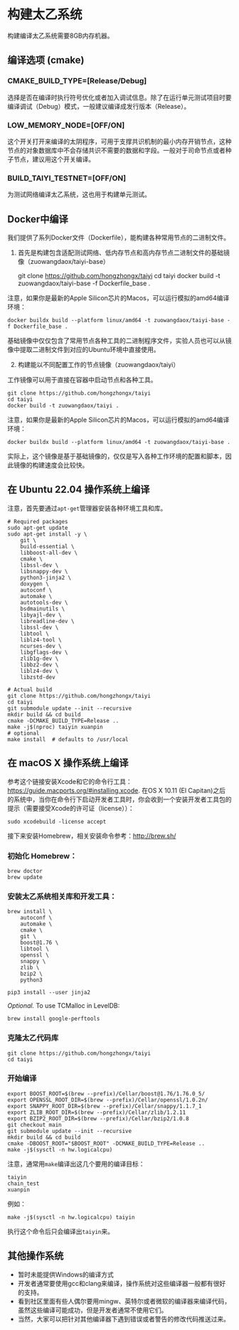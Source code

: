 # 构建太乙系统

构建编译太乙系统需要8GB内存机器。

## 编译选项 (cmake)

### CMAKE_BUILD_TYPE=[Release/Debug]

选择是否在编译时执行符号优化或者加入调试信息。除了在运行单元测试项目时要编译调试（Debug）模式，一般建议编译成发行版本（Release）。

### LOW_MEMORY_NODE=[OFF/ON]

这个开关打开来编译的太阴程序，可用于支撑共识机制的最小内存开销节点，这种节点的对象数据库中不会存储共识不需要的数据和字段。一般对于司命节点或者种子节点，建议用这个开关编译。

### BUILD_TAIYI_TESTNET=[OFF/ON]

为测试网络编译太乙系统，这也用于构建单元测试。

## Docker中编译

我们提供了系列Docker文件（Dockerfile），能构建各种常用节点的二进制文件。

1. 首先是构建包含适配测试网络、低内存节点和高内存节点二进制文件的基础镜像（zuowangdaox/taiyi-base）

    git clone https://github.com/hongzhongx/taiyi
    cd taiyi
    docker build -t zuowangdaox/taiyi-base -f Dockerfile_base .  

注意，如果你是最新的Apple Silicon芯片的Macos，可以运行模拟的amd64编译环境：

    docker buildx build --platform linux/amd64 -t zuowangdaox/taiyi-base -f Dockerfile_base .  

基础镜像中仅仅包含了常用节点各种工具的二进制程序文件，实验人员也可以从镜像中提取二进制文件到对应的Ubuntu环境中直接使用。

2. 构建能以不同配置工作的节点镜像（zuowangdaox/taiyi）

工作镜像可以用于直接在容器中启动节点和各种工具。

    git clone https://github.com/hongzhongx/taiyi
    cd taiyi
    docker build -t zuowangdaox/taiyi .  

注意，如果你是最新的Apple Silicon芯片的Macos，可以运行模拟的amd64编译环境：

    docker buildx build --platform linux/amd64 -t zuowangdaox/taiyi-base .  

实际上，这个镜像是基于基础镜像的，仅仅是写入各种工作环境的配置和脚本，因此镜像的构建速度会比较快。

## 在 Ubuntu 22.04 操作系统上编译

注意，首先要通过`apt-get`管理器安装各种环境工具和库。

    # Required packages
    sudo apt-get update
    sudo apt-get install -y \
        git \
        build-essential \
        libboost-all-dev \
        cmake \
        libssl-dev \
        libsnappy-dev \
        python3-jinja2 \
        doxygen \
        autoconf \
        automake \
        autotools-dev \
        bsdmainutils \
        libyajl-dev \
        libreadline-dev \
        libssl-dev \
        libtool \
        liblz4-tool \
        ncurses-dev \
        libgflags-dev \
        zlib1g-dev \
        libbz2-dev \
        liblz4-dev \
        libzstd-dev

    # Actual build
    git clone https://github.com/hongzhongx/taiyi
    cd taiyi
    git submodule update --init --recursive
    mkdir build && cd build
    cmake -DCMAKE_BUILD_TYPE=Release ..
    make -j$(nproc) taiyin xuanpin
    # optional
    make install  # defaults to /usr/local

## 在 macOS X 操作系统上编译

参考这个链接安装Xcode和它的命令行工具：https://guide.macports.org/#installing.xcode.  在OS X 10.11 (El Capitan)之后的系统中，当你在命令行下启动开发者工具时，你会收到一个安装开发者工具包的提示（需要接受Xcode的许可证（license））：

    sudo xcodebuild -license accept

接下来安装Homebrew，相关安装命令参考：http://brew.sh/

### 初始化 Homebrew：

    brew doctor
    brew update

### 安装太乙系统相关库和开发工具：

    brew install \
        autoconf \
        automake \
        cmake \
        git \
        boost@1.76 \
        libtool \
        openssl \
        snappy \
        zlib \
        bzip2 \
        python3
        
    pip3 install --user jinja2
    
*Optional.* To use TCMalloc in LevelDB:

    brew install google-perftools

### 克隆太乙代码库

    git clone https://github.com/hongzhongx/taiyi
    cd taiyi

### 开始编译

    export BOOST_ROOT=$(brew --prefix)/Cellar/boost@1.76/1.76.0_5/
    export OPENSSL_ROOT_DIR=$(brew --prefix)/Cellar/openssl/1.0.2n/
    export SNAPPY_ROOT_DIR=$(brew --prefix)/Cellar/snappy/1.1.7_1
    export ZLIB_ROOT_DIR=$(brew --prefix)/Cellar/zlib/1.2.11
    export BZIP2_ROOT_DIR=$(brew --prefix)/Cellar/bzip2/1.0.8
    git checkout main
    git submodule update --init --recursive
    mkdir build && cd build
    cmake -DBOOST_ROOT="$BOOST_ROOT" -DCMAKE_BUILD_TYPE=Release ..
    make -j$(sysctl -n hw.logicalcpu)

注意，通常用`make`编译出这几个要用的编译目标：

    taiyin
    chain_test
    xuanpin

例如：

    make -j$(sysctl -n hw.logicalcpu) taiyin

执行这个命令后只会编译出`taiyin`来。

## 其他操作系统

- 暂时未能提供Windows的编译方式
- 开发者通常要使用gcc和clang来编译，操作系统对这些编译器一般都有很好的支持。
- 看到社区里面有些人偶尔要用mingw、英特尔或者微软的编译器来编译代码，虽然这些编译可能成功，但是开发者通常不使用它们。
- 当然，大家可以把针对其他编译器下遇到错误或者警告的修改代码推送过来。
